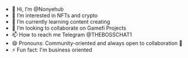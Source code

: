 - 👋 Hi, I’m @Nonyehub
- 👀 I’m interested in NFTs and crypto 
- 🌱 I’m currently learning content creating 
- 💞️ I’m looking to collaborate on Gamefi Projects
- 📫 How to reach me Telegram @THEBOSSCHAT1 
- 😄 Pronouns:  Community-oriented and always open to collaboration 🤝
- ⚡ Fun fact: I'm business oriented 

<!---
Nonyehub/Nonyehub is a ✨ special ✨ repository because its `README.md` (this file) appears on your GitHub profile.
You can click the Preview link to take a look at your changes.
--->
